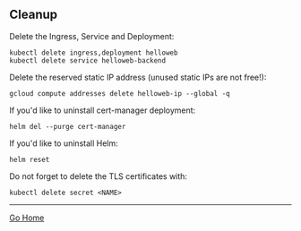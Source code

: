 ## Cleanup

Delete the Ingress, Service and Deployment:

    kubectl delete ingress,deployment helloweb
    kubectl delete service helloweb-backend

Delete the reserved static IP address (unused static IPs are not free!):

    gcloud compute addresses delete helloweb-ip --global -q

If you'd like to uninstall cert-manager deployment:

    helm del --purge cert-manager

If you'd like to uninstall Helm:

    helm reset

Do not forget to delete the TLS certificates with:

    kubectl delete secret <NAME>

-----

[Go Home](README.md)
